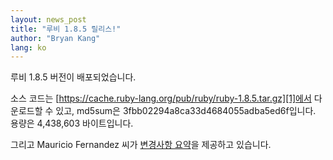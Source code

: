```yaml
---
layout: news_post
title: "루비 1.8.5 릴리스!"
author: "Bryan Kang"
lang: ko
---
```


루비 1.8.5 버전이 배포되었습니다.

소스 코드는 [https://cache.ruby-lang.org/pub/ruby/ruby-1.8.5.tar.gz][1]에서 다운로드할
수 있고, md5sum은 3fbb02294a8ca33d4684055adba5ed6f입니다. 용량은 4,438,603
바이트입니다.

그리고 Mauricio Fernandez 씨가 [변경사항 요약][2]을 제공하고 있습니다.



[1]: https://cache.ruby-lang.org/pub/ruby/ruby-1.8.5.tar.gz
[2]: http://eigenclass.org/hiki.rb?ruby+1.8.5+changelog
